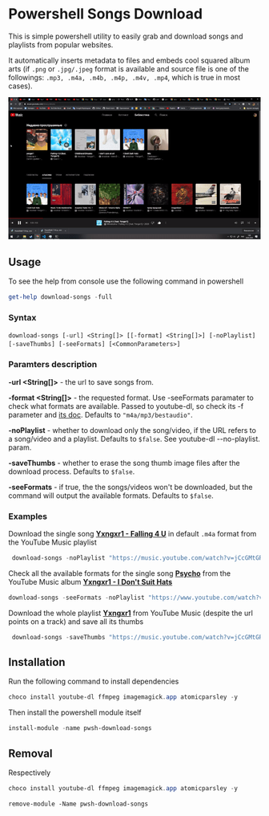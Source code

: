 # Powershell Songs Download

This is simple powershell utility to easily grab and download songs and playlists
from popular websites.  

It automatically inserts metadata to files and embeds cool squared album arts (if `.png` or `.jpg/.jpeg` format is available 
and source file is one of the followings: `.mp3, .m4a, .m4b, .m4p, .m4v, .mp4`, which is true in most cases).

![demo](https://github.com/nt4f04uNd/pwsh-download-songs/blob/master/demo.gif?raw=true)

## Usage

To see the help from console use the following command in powershell
```powershell
get-help download-songs -full
```

### **Syntax**
`download-songs [-url] <String[]> [[-format] <String[]>] [-noPlaylist] [-saveThumbs] [-seeFormats] [<CommonParameters>]`

### **Paramters description**

**-url <String[]>** - the url to save songs from.

**-format <String[]>** - the requested format. Use -seeFormats paramater to check what formats are available.
Passed to youtube-dl, so check its -f parameter and [its doc](https://github.com/ytdl-org/youtube-dl/blob/master/README.md#format-selection).
  Defaults to `"m4a/mp3/bestaudio"`.

**-noPlaylist** - whether to download only the song/video, if the URL refers to a song/video and a playlist. Defaults to `$false`. See youtube-dl --no-playlist. param.

**-saveThumbs** - whether to erase the song thumb image files after the download process. Defaults to `$false`.

**-seeFormats** - if true, the the songs/videos won't be downloaded, but the command will output the available formats. Defaults to `$false`.

### **Examples**

Download the single song [**Yxngxr1 - Falling 4 U**](https://music.youtube.com/watch?v=jCcGMtGRw5s&list=PLv5tSVP9eg2nkbqapepgxXYGCESsfLcu9) in default `.m4a` format from the YouTube Music playlist

```powershell
 download-songs -noPlaylist "https://music.youtube.com/watch?v=jCcGMtGRw5s&list=PLv5tSVP9eg2nkbqapepgxXYGCESsfLcu9"
```

Check all the available formats for the single song [**Psycho**](https://www.youtube.com/watch?v=3ITW3pWaoWQ&list=OLAK5uy_mmO6QLOUTnk7GWFp_CVKH7B0gDgpGJI1A&index=2) from the YouTube Music album [**Yxngxr1 - I Don't Suit Hats**](https://music.youtube.com/playlist?list=OLAK5uy_mmO6QLOUTnk7GWFp_CVKH7B0gDgpGJI1A)

```powershell
download-songs -seeFormats -noPlaylist "https://www.youtube.com/watch?v=3ITW3pWaoWQ&list=OLAK5uy_mmO6QLOUTnk7GWFp_CVKH7B0gDgpGJI1A&index=2"
```

Download the whole playlist [**Yxngxr1**](https://music.youtube.com/playlist?list=PLv5tSVP9eg2nkbqapepgxXYGCESsfLcu9) from YouTube Music (despite the url points on a track) and save all its thumbs
 
```powershell
 download-songs -saveThumbs "https://music.youtube.com/watch?v=jCcGMtGRw5s&list=PLv5tSVP9eg2nkbqapepgxXYGCESsfLcu9"
```

## Installation

Run the following command to install dependencies

```powershell
choco install youtube-dl ffmpeg imagemagick.app atomicparsley -y
```

Then install the powershell module itself

```powershell
install-module -name pwsh-download-songs
```

## Removal
Respectively

```powershell
choco install youtube-dl ffmpeg imagemagick.app atomicparsley -y
```
```
remove-module -Name pwsh-download-songs
```

